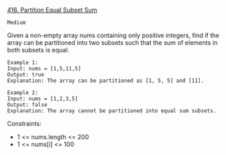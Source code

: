 [416. Partition Equal Subset Sum](https://leetcode.com/problems/partition-equal-subset-sum/)

`Medium`

Given a non-empty array nums containing only positive integers, find if the array can be partitioned into two subsets such that the sum of elements in both subsets is equal.

```
Example 1:
Input: nums = [1,5,11,5]
Output: true
Explanation: The array can be partitioned as [1, 5, 5] and [11].

Example 2:
Input: nums = [1,2,3,5]
Output: false
Explanation: The array cannot be partitioned into equal sum subsets.
```

Constraints:

- 1 <= nums.length <= 200
- 1 <= nums[i] <= 100